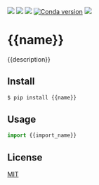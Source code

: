 [![](https://github.com/{{user}}/{{repo}}/actions/workflows/python.yml/badge.svg)](https://github.com/{{user}}/{{repo}}/actions/workflows/python.yml)
[![](https://codecov.io/gh/{{user}}/{{repo}}/branch/master/graph/badge.svg)](https://codecov.io/gh/{{user}}/{{repo}})
[![](https://img.shields.io/pypi/v/{{name}}.svg)](https://pypi.org/project/{{name}}/)
[![Conda version](https://img.shields.io/conda/vn/conda-forge/{{name}})](https://anaconda.org/conda-forge/{{name}})
[![](https://img.shields.io/pypi/l/{{name}}.svg)](https://github.com/{{user}}/{{repo}})

# {{name}}

{{description}}

## Install

```sh
$ pip install {{name}}
```

## Usage

```py
import {{import_name}}
```

## License

[MIT](LICENSE)
